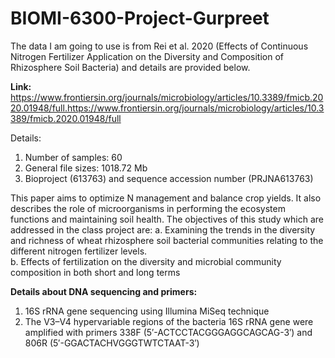 # BIOMI-6300-Project-Gurpreet

The data I am going to use is from Rei et al. 2020 (Effects of Continuous Nitrogen Fertilizer Application on the Diversity and Composition of Rhizosphere Soil Bacteria) and details are provided below.

**Link:** https://www.frontiersin.org/journals/microbiology/articles/10.3389/fmicb.2020.01948/full.https://www.frontiersin.org/journals/microbiology/articles/10.3389/fmicb.2020.01948/full

Details:
1. Number of samples: 60
2. General file sizes: 1018.72 Mb
3. Bioproject (613763) and sequence accession number (PRJNA613763)
	
This paper aims to optimize N management and balance crop yields. It also describes the role of microorganisms in performing the ecosystem functions and maintaining soil health. The objectives of this study which are addressed in the class project are:
		a. Examining the trends in the diversity and richness of wheat rhizosphere soil bacterial communities relating to the different nitrogen fertilizer levels.  
		b. Effects of fertilization on the diversity and microbial community composition in both short and long terms

**Details about DNA sequencing and primers:**
1. 16S rRNA gene sequencing using Illumina MiSeq technique
2. The V3–V4 hypervariable regions of the bacteria 16S rRNA gene were amplified with primers 338F (5′-ACTCCTACGGGAGGCAGCAG-3′) and 806R (5′-GGACTACHVGGGTWTCTAAT-3′) 


